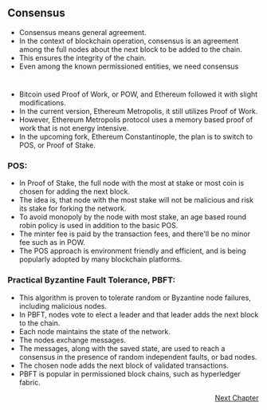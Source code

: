 ## Consensus 
- Consensus means general agreement. 
- In the context of blockchain operation, consensus is an agreement among the full nodes about the next block to be added to the chain. 
- This ensures the integrity of the chain. 
- Even among the known permissioned entities, we need consensus
#
- Bitcoin used Proof of Work, or POW, and Ethereum followed it with slight modifications. 
- In the current version, Ethereum Metropolis, it still utilizes Proof of Work. 
- However, Ethereum Metropolis protocol uses a memory based proof of work that is not energy intensive.
- In the upcoming fork, Ethereum Constantinople, the plan is to switch to POS, or Proof of Stake.

### POS:
- In Proof of Stake, the full node with the most at stake or most coin is chosen for adding the next block.
- The idea is, that node with the most stake will not be malicious and risk its stake for forking the network.
- To avoid monopoly by the node with most stake, an age based round robin policy is used in addition to the basic POS.
- The minter fee is paid by the transaction fees, and there'll be no minor fee such as in POW. 
- The POS approach is environment friendly and efficient, and is being popularly adopted by many blockchain platforms.

### Practical Byzantine Fault Tolerance, PBFT:
- This algorithm is proven to tolerate random or Byzantine node failures, including malicious nodes.
- In PBFT, nodes vote to elect a leader and that leader adds the next block to the chain.
- Each node maintains the state of the network. 
- The nodes exchange messages. 
- The messages, along with the saved state, are used to reach a consensus in the presence of random independent faults, or bad nodes. 
- The chosen node adds the next block of validated transactions.
- PBFT is popular in permissioned block chains, such as hyperledger fabric.

<p align="right">
   <a href="./4.3.2 Scalability.md">Next Chapter</a>
</p>
